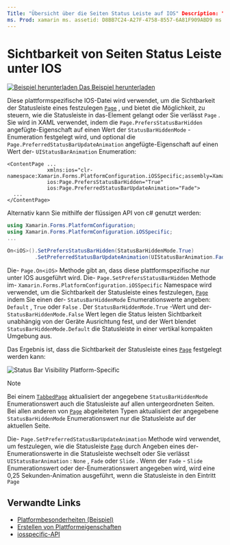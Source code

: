 ```yaml
---
Title: "Übersicht über die Seiten Status Leiste auf IOS" Description: "Platform-Besonderheiten" ermöglicht Ihnen die Nutzung von Funktionen, die nur auf einer bestimmten Plattform verfügbar sind, ohne dass benutzerdefinierte Renderer oder Effekte implementiert werden. In diesem Artikel wird erläutert, wie die plattformspezifische IOS-Anwendung verwendet wird, die die Sichtbarkeit der Statusleiste auf einer Seite festlegt.
ms. Prod: xamarin ms. assetid: D8BB7C24-A27F-4758-8557-6A81F909ABD9 ms. Technology: xamarin-Forms Author: davidbritch ms. Author: dabritch ms. Date: 10/24/2018 NO-LOC: [ Xamarin.Forms , Xamarin.Essentials ]
---
```


# <a name="page-status-bar-visibility-on-ios"></a>Sichtbarkeit von Seiten Status Leiste unter IOS

[![Beispiel herunterladen](~/media/shared/download.png) Das Beispiel herunterladen](https://docs.microsoft.com/samples/xamarin/xamarin-forms-samples/userinterface-platformspecifics)

Diese plattformspezifische IOS-Datei wird verwendet, um die Sichtbarkeit der Statusleiste eines festzulegen [`Page`](xref:Xamarin.Forms.Page) , und bietet die Möglichkeit, zu steuern, wie die Statusleiste in das-Element gelangt oder Sie verlässt `Page` . Sie wird in XAML verwendet, indem die `Page.PrefersStatusBarHidden` angefügte-Eigenschaft auf einen Wert der `StatusBarHiddenMode` -Enumeration festgelegt wird, und optional die `Page.PreferredStatusBarUpdateAnimation` angefügte-Eigenschaft auf einen Wert der- `UIStatusBarAnimation` Enumeration:

```xaml
<ContentPage ...
             xmlns:ios="clr-namespace:Xamarin.Forms.PlatformConfiguration.iOSSpecific;assembly=Xamarin.Forms.Core"
             ios:Page.PrefersStatusBarHidden="True"
             ios:Page.PreferredStatusBarUpdateAnimation="Fade">
  ...
</ContentPage>
```

Alternativ kann Sie mithilfe der flüssigen API von c# genutzt werden:

```csharp
using Xamarin.Forms.PlatformConfiguration;
using Xamarin.Forms.PlatformConfiguration.iOSSpecific;
...

On<iOS>().SetPrefersStatusBarHidden(StatusBarHiddenMode.True)
         .SetPreferredStatusBarUpdateAnimation(UIStatusBarAnimation.Fade);
```

Die- `Page.On<iOS>` Methode gibt an, dass diese plattformspezifische nur unter IOS ausgeführt wird. Die- `Page.SetPrefersStatusBarHidden` Methode im- `Xamarin.Forms.PlatformConfiguration.iOSSpecific` Namespace wird verwendet, um die Sichtbarkeit der Statusleiste eines festzulegen, [`Page`](xref:Xamarin.Forms.Page) indem Sie einen der- `StatusBarHiddenMode` Enumerationswerte angeben: `Default` , `True` oder `False` . Der `StatusBarHiddenMode.True` -Wert und der- `StatusBarHiddenMode.False` Wert legen die Status leisten Sichtbarkeit unabhängig von der Geräte Ausrichtung fest, und der Wert blendet `StatusBarHiddenMode.Default` die Statusleiste in einer vertikal kompakten Umgebung aus.

Das Ergebnis ist, dass die Sichtbarkeit der Statusleiste eines [`Page`](xref:Xamarin.Forms.Page) festgelegt werden kann:

![](page-status-bar-visibility-images/hide-status-bar.png "Status Bar Visibility Platform-Specific")

> [!NOTE]
> Bei einem [`TabbedPage`](xref:Xamarin.Forms.TabbedPage) aktualisiert der angegebene `StatusBarHiddenMode` Enumerationswert auch die Statusleiste auf allen untergeordneten Seiten. Bei allen anderen von [`Page`](xref:Xamarin.Forms.Page) abgeleiteten Typen aktualisiert der angegebene `StatusBarHiddenMode` Enumerationswert nur die Statusleiste auf der aktuellen Seite.

Die- `Page.SetPreferredStatusBarUpdateAnimation` Methode wird verwendet, um festzulegen, wie die Statusleiste [`Page`](xref:Xamarin.Forms.Page) durch Angeben eines der-Enumerationswerte in die Statusleiste wechselt oder Sie verlässt `UIStatusBarAnimation` : `None` , `Fade` oder `Slide` . Wenn der `Fade` - `Slide` Enumerationswert oder der-Enumerationswert angegeben wird, wird eine 0,25 Sekunden-Animation ausgeführt, wenn die Statusleiste in den Eintritt `Page`

## <a name="related-links"></a>Verwandte Links

- [Platformbesonderheiten (Beispiel)](https://docs.microsoft.com/samples/xamarin/xamarin-forms-samples/userinterface-platformspecifics)
- [Erstellen von Plattformeigenschaften](~/xamarin-forms/platform/platform-specifics/index.md#creating-platform-specifics)
- [iosspecific-API](xref:Xamarin.Forms.PlatformConfiguration.iOSSpecific)
